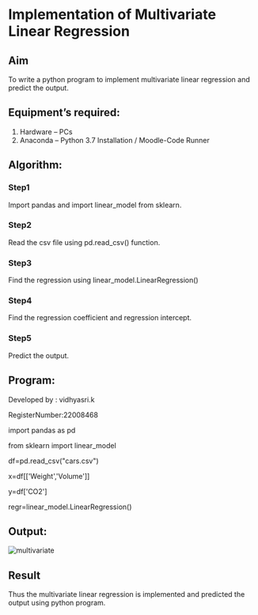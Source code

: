 # Implementation of Multivariate Linear Regression
## Aim
To write a python program to implement multivariate linear regression and predict the output.
## Equipment’s required:
1.	Hardware – PCs
2.	Anaconda – Python 3.7 Installation / Moodle-Code Runner
## Algorithm:
### Step1
Import pandas and import linear_model from sklearn.

### Step2

Read the csv file using pd.read_csv() function.
### Step3
Find the regression using linear_model.LinearRegression()

### Step4
Find the regression coefficient and regression intercept.

### Step5
Predict the output.

## Program:
Developed by : vidhyasri.k

RegisterNumber:22008468

import pandas as pd

from sklearn import linear_model

df=pd.read_csv("cars.csv")

x=df[['Weight','Volume']]

y=df['CO2']

regr=linear_model.LinearRegression()







## Output:
![multivariate](https://user-images.githubusercontent.com/119477817/215306964-71f76c93-df87-4244-8beb-942d95945cd4.png)


## Result
Thus the multivariate linear regression is implemented and predicted the output using python program.
